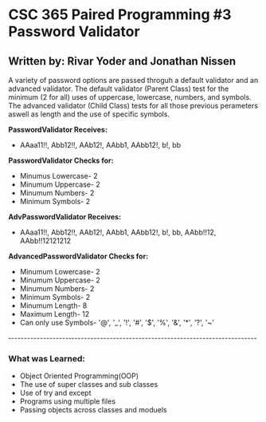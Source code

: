 # CSC 365 Paired Programming #3 Password Validator
## Written by: Rivar Yoder and Jonathan Nissen

A variety of password options are passed throguh a default validator and an advanced validator. The default validator (Parent Class) test for the minimum (2 for all) uses of uppercase, lowercase, numbers, and symbols. The advanced validator (Child Class) tests for all those previous perameters aswell as length and the use of specific symbols.

**PasswordValidator Receives:**
* AAaa11!!, Abb12!!, AAb12!, AAbb1, AAbb12!, b!, bb

**PasswordValidator Checks for:**
* Minumus Lowercase- 2
* Minumum Uppercase- 2
* Minumum Numbers- 2
* Minimum Symbols- 2

**AdvPasswordValidator Receives:**
* AAaa11!!, Abb12!!, AAb12!, AAbb1, AAbb12!, b!, bb, AAbb!!12, AAbb!!12121212

**AdvancedPasswordValidator Checks for:**
* Minumum Lowercase- 2
* Minumum Uppercase- 2
* Minumum Numbers- 2
* Minimum Symbols- 2
* Minumum Length- 8
* Maximum Length- 12
* Can only use Symbols- '@', '_', '!', '#', '$', '%', '&', '*', '?', '~'

‐------------------‐----------------------------------------------------------
### **What was Learned:**
* Object Oriented Programming(OOP)
* The use of super classes and sub classes
* Use of try and except
* Programs using multiple files
* Passing objects across classes and moduels

